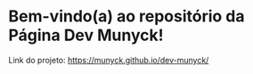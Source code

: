# Bem-vindo(a) ao repositório da Página Dev Munyck!
Link do projeto: https://munyck.github.io/dev-munyck/